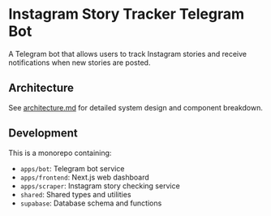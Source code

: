 # Instagram Story Tracker Telegram Bot

A Telegram bot that allows users to track Instagram stories and receive notifications when new stories are posted.

## Architecture

See [architecture.md](architecture.md) for detailed system design and component breakdown.

## Development

This is a monorepo containing:
- `apps/bot`: Telegram bot service
- `apps/frontend`: Next.js web dashboard
- `apps/scraper`: Instagram story checking service
- `shared`: Shared types and utilities
- `supabase`: Database schema and functions 